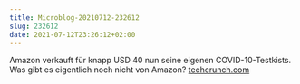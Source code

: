 ```yaml
---
title: Microblog-20210712-232612
slug: 232612
date: 2021-07-12T23:26:12+02:00
---
```


Amazon verkauft für knapp USD 40 nun seine eigenen COVID-10-Testkists. Was gibt es eigentlich noch nicht von Amazon? [techcrunch.com](https://techcrunch.com/2021/07/06/amazon-is-now-selling-its-own-covid-19-test-kits-for-39-99-in-the-u-s/)

